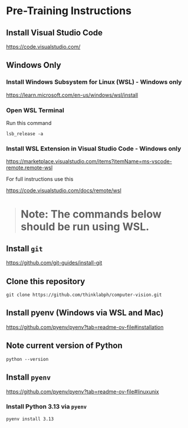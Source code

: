 # Pre-Training Instructions

## Install Visual Studio Code

https://code.visualstudio.com/

## Windows Only

### Install Windows Subsystem for Linux (WSL) - Windows only

https://learn.microsoft.com/en-us/windows/wsl/install

### Open WSL Terminal

Run this command

```
lsb_release -a
```

### Install WSL Extension in Visual Studio Code - Windows only

https://marketplace.visualstudio.com/items?itemName=ms-vscode-remote.remote-wsl

For full instructions use this

https://code.visualstudio.com/docs/remote/wsl


> # **Note:** The commands below should be run using WSL.


## Install `git`

https://github.com/git-guides/install-git

## Clone this repository

```
git clone https://github.com/thinklabph/computer-vision.git
```

## Install pyenv (Windows via WSL and Mac)

https://github.com/pyenv/pyenv?tab=readme-ov-file#installation

## Note current version of Python

```
python --version
```

## Install `pyenv`

https://github.com/pyenv/pyenv?tab=readme-ov-file#linuxunix

### Install Python 3.13 via `pyenv`

```
pyenv install 3.13
```

